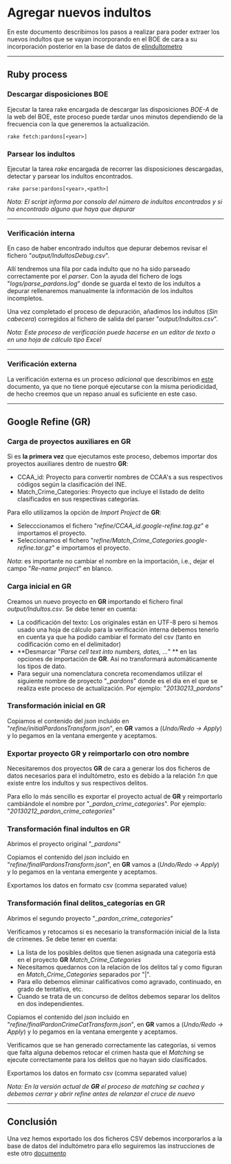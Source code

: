 Agregar nuevos indultos
==============

En este documento describimos los pasos a realizar para poder extraer los nuevos indultos que se vayan incorporando en el BOE de cara a su incorporación posterior en la base de datos de [elindultometro][]

[elindultometro]: http://elindultometro.es

***

## Ruby process

### Descargar disposiciones BOE

Ejecutar la tarea rake encargada de descargar las disposiciones *BOE-A* de la web del BOE, este proceso puede tardar unos minutos dependiendo de la frecuencia con la que generemos la actualización.

    rake fetch:pardons[<year>]
 
### Parsear los indultos

Ejecutar la tarea *rake* encargada de recorrer las disposiciones descargadas, detectar y parsear los indultos encontrados.
 
    rake parse:pardons[<year>,<path>]
 
*Nota: El script informa por consola del número de indultos encontrados y si ha encontrado alguno que haya que depurar*
 
***

### Verificación interna

En caso de haber encontrado indultos que depurar debemos revisar el fichero "*output/IndultosDebug<year>.csv*".

Allí tendremos una fila por cada indulto que no ha sido parseado correctamente por el *parser*. Con la ayuda del fichero
de logs "*logs/parse_pardons<year>.log*" donde se guarda el texto de los indultos a depurar rellenaremos manualmente la información de los
indultos incompletos.

Una vez completado el proceso de depuración, añadimos los indultos (*Sin cabecera*) corregidos al fichero de salida del parser 
"*output/Indultos<year>.csv*".
  
*Nota: Este proceso de verificación puede hacerse en un editor de texto o en una hoja de cálculo tipo Excel*

***

### Verificación externa

La verificación externa es un proceso *adicional* que describimos en [este][] documento, ya que no tiene porqué ejecutarse con la misma periodicidad, de hecho creemos que un repaso anual es suficiente en este caso.

[este]: ./CROSSCHECK.md

***

## Google Refine (GR)

### Carga de proyectos auxiliares en GR

Si es **la primera vez** que ejecutamos este proceso, debemos importar dos proyectos auxiliares dentro de nuestro **GR**:

- CCAA_id: Proyecto para convertir nombres de CCAA's a sus respectivos códigos según la clasificación del INE.
- Match\_Crime\_Categories: Proyecto que incluye el listado de delito clasificados en sus respectivas categorías.

Para ello utilizamos la opción de *Import Project* de **GR**:

- Selecccionamos el fichero "*refine/CCAA\_id.google-refine.tag.gz*" e importamos el proyecto.
- Seleccionamos el fichero "*refine/Match\_Crime\_Categories.google-refine.tar.gz*" e importamos el proyecto.

*Nota*: es importante no cambiar el nombre en la importación, i.e., dejar el campo "*Re-name project*" en blanco.

### Carga inicial en GR

Creamos un nuevo proyecto en **GR** importando el fichero final *output/Indultos<year>.csv*. Se debe tener en cuenta:

- La codificación del texto: Los originales están en UTF-8 pero si hemos usado una hoja de cálculo para la verificación interna
  debemos tenerlo en cuenta ya que ha podido cambiar el formato del csv (tanto en codificación como en el delimitador)
- **Desmarcar "*Parse cell text into numbers, dates, ...*" ** en las opciones de importación de **GR**. Así no transformará automáticamente los tipos de dato. 
- Para seguir una nomenclatura concreta recomendamos utilizar el siguiente nombre de proyecto "*<Fecha>\_pardons*" donde <fecha> es el día en el que se realiza este proceso de actualización. Por ejemplo: "*20130213\_pardons*"

### Transformación inicial en GR

Copiamos el contenido del *json* incluido en "*refine/initialPardonsTransform.json*", en **GR** vamos a (*Undo/Redo <span>&rarr;</span> Apply*) y lo pegamos en la ventana emergente y aceptamos.

### Exportar proyecto GR y reimportarlo con otro nombre

Necesitaremos dos proyectos **GR** de cara a generar los dos ficheros de datos necesarios para el indultómetro, esto es debido a la relación *1:n* que existe entre los indultos y sus respectivos delitos.

Para ello lo más sencillo es exportar el proyecto actual de **GR** y reimportarlo cambiándole el nombre por "*<Fecha>\_pardon\_crime\_categories*". Por ejemplo: "*20130212\_pardon\_crime\_categories*"

### Transformación final indultos en GR

Abrimos el proyecto original "*<Fecha>\_pardons*"

Copiamos el contenido del *json* incluido en "*refine/finalPardonsTransform.json*", en **GR** vamos a (*Undo/Redo -> Apply*) y lo pegamos en la ventana emergente y aceptamos.

Exportamos los datos en formato csv (comma separated value)

### Transformación final delitos\_categorías en GR

Abrimos el segundo proyecto "*<Fecha>\_pardon\_crime\_categories*"

Verificamos y retocamos si es necesario la transformación inicial de la lista de crímenes. Se debe tener en cuenta:

- La lista de los posibles delitos que tienen asignada una categoría está en el proyecto **GR** *Match\_Crime\_Categories*
- Necesitamos quedarnos con la relación de los delitos tal y como figuran en *Match\_Crime\_Categories* separados por "|".
- Para ello debemos eliminar calificativos como agravado, continuado, en grado de tentativa, etc.
- Cuando se trata de un concurso de delitos debemos separar los delitos en dos independientes.

Copiamos el contenido del *json* incluido en "*refine/finalPardonCrimeCatTransform.json*", en **GR** vamos a (*Undo/Redo -> Apply*) y lo pegamos en la ventana emergente y aceptamos.

Verificamos que se han generado correctamente las categorías, si vemos que falta alguna debemos retocar el crimen hasta que el *Matching*
 se ejecute correctamente para los delitos que no hayan sido clasificados.
 
Exportamos los datos en formato csv (comma separated value)

*Nota: En la versión actual de **GR** el proceso de matching se cachea y debemos cerrar y abrir refine antes de relanzar el cruce de nuevo*

***

## Conclusión

Una vez hemos exportado los dos ficheros CSV debemos incorporarlos a la base de datos del indultómetro para ello seguiremos las instrucciones de este otro [documento][]

[documento]: http://github.com/dcabo/indultometro/blob/master/UPDATE.md



